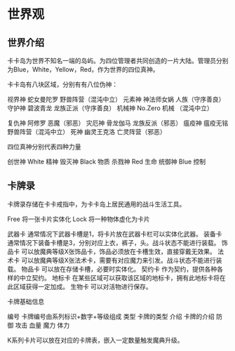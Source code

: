 # 世界观

## 世界介绍

卡卡岛为世界不知名一端的岛屿。为四位管理者共同创造的一片大陆。管理员分别为Blue，White，Yellow，Red，作为世界的四位真神。

卡卡岛有八块区域，分别有有八位伪神：

视界神 蛇女曼陀罗 野兽阵营（混沌中立）
元素神 神法师女娲 人族（守序善良）
守护神 碧波青龙 龙族正派（守序善良）
机械神 No.Zero 机械 （混沌中立）

复仇神 阿修罗 恶魔（邪恶）
灾厄神 骨龙伽马 龙族反派（邪恶）
瘟疫神 瘟疫无铭 野兽阵营（混沌中立）
死神 幽灵王克洛 亡灵阵营（邪恶）

四位真神分别代表四种力量

创世神 White 精神
毁灭神 Black 物质
杀戮神 Red   生命
统御神 Blue  控制

## 卡牌录

卡牌录存储在卡卡戒指中，为卡卡岛上居民通用的战斗生活工具。

Free 将一张卡片实体化
Lock 将一种物体虚化为卡片

武器卡 通常情况下武器卡槽是1，将卡片放在武器卡栏可以实体化武器。
装备卡 通常情况下装备卡槽是3，分别对应上衣，裤子，头。战斗状态不能进行装载。
饰品卡 可以放魔典等级X张饰品卡，饰品必须放在卡槽生效，直接穿戴无效果。
法术卡 可以放魔典等级X张法术卡，需要有对应魔力来引发。战斗状态不能进行装载。
物品卡 可以放在存储卡槽，必要时实体化。
契约卡 作为契约，提供各种各样的中立契约。
地标卡 在某些区域可以获取该区域的地标卡，拥有此地标卡将在此区域获得一定加成。
生物卡 可以对活物进行保存。

卡牌基础信息

编号 卡牌编号由系列标识+数字+等级组成
类型 卡牌的类型
介绍 卡牌的介绍
防御 
攻击 
血量 
魔力 
体力 

K系列卡片可以放在对应的卡牌表，嵌入一定数量触发魔典升级。